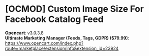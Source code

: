 # [OCMOD] Custom Image Size For Facebook Catalog Feed

**Opencart**: v3.0.3.8  
**Ultimate Marketing Manager (Feeds, Tags, GDPR) ($79.99)**: https://www.opencart.com/index.php?route=marketplace/extension/info&extension_id=23924
